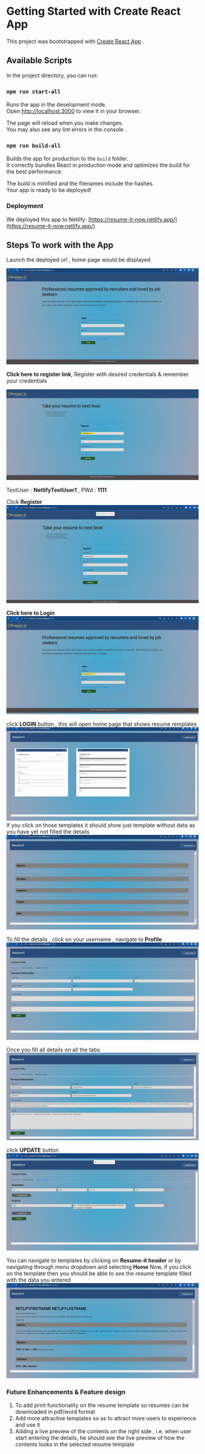 # Getting Started with Create React App

This project was bootstrapped with [Create React App](https://github.com/facebook/create-react-app) . 

## Available Scripts

In the project directory, you can run:

### `npm run start-all`

Runs the app in the development mode.\
Open [http://localhost:3000](http://localhost:3000) to view it in your browser.

The page will reload when you make changes.\
You may also see any lint errors in the console .

### `npm run build-all`

Builds the app for production to the `build` folder.\
It correctly bundles React in production mode and optimizes the build for the best performance.

The build is minified and the filenames include the hashes.\
Your app is ready to be deployed!

### Deployment

We deployed this app to Netlify: [https://resume-it-now.netlify.app/](https://resume-it-now.netlify.app/)

## Steps To work with the App

Launch the deployed url , home page would be displayed

![Alt text](image.png)

**Click here to register link**, Register with desired credentials & remember your credentials

![Alt text](image-1.png)

TestUser : **NetlifyTestUser1** , PWd :  **1111**

Click **Register**
![Alt text](image-2.png)

 **Click here to Login**
 ![Alt text](image-3.png)

 click **LOGIN** button
 , this will open home page that shows resume remplates
 ![Alt text](image-4.png) 
 If you click on those templates it should show just template without data as you have yet not filled the details
 ![Alt text](image-5.png)
 
 To fill the details , click on your username , navigate to **Profile**
 ![Alt text](image-6.png)

 Once you fill all details on all the tabs
 ![Alt text](image-7.png)

 click **UPDATE** button
 ![Alt text](image-8.png)

 You can navigate to templates by clicking on **Resume-it header** or by navigating through menu dropdown and selecting **Home**
 Now, if you click on the template then you should be able to see the resume template filled with the data you entered
 ![Alt text](image-9.png)


### Future Enhancements & Feature design

1.  To add print functionality on the resume template so resumes can be downloaded in pdf/word format
2.  Add more attractive templates so as to attract more users to experience and use it
3. Adding a live preview of the contents on the right side , i.e. when user start entering the details, he should see the live preview of how the contents looks in the selected resume template 




